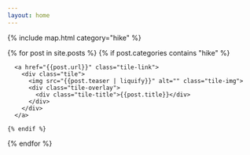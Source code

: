 ```yaml
---
layout: home
---
```


{% include map.html category="hike" %}

<div class="tiles">
  {% for post in site.posts %}
    {% if post.categories contains "hike" %}

      <a href="{{post.url}}" class="tile-link">
        <div class="tile">
          <img src="{{post.teaser | liquify}}" alt="" class="tile-img">
          <div class="tile-overlay">
            <div class="tile-title">{{post.title}}</div>
          </div>
        </div>
      </a>
      
    {% endif %}
  {% endfor %}
</div>
